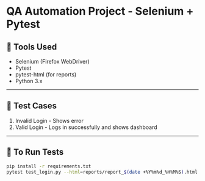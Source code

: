 # QA Automation Project - Selenium + Pytest

## 🔧 Tools Used
- Selenium (Firefox WebDriver)
- Pytest
- pytest-html (for reports)
- Python 3.x
---
## 📄 Test Cases
1. Invalid Login - Shows error
2. Valid Login - Logs in successfully and shows dashboard
---
## 🚀 To Run Tests
```bash
pip install -r requirements.txt
pytest test_login.py --html=reports/report_$(date +%Y%m%d_%H%M%S).html

